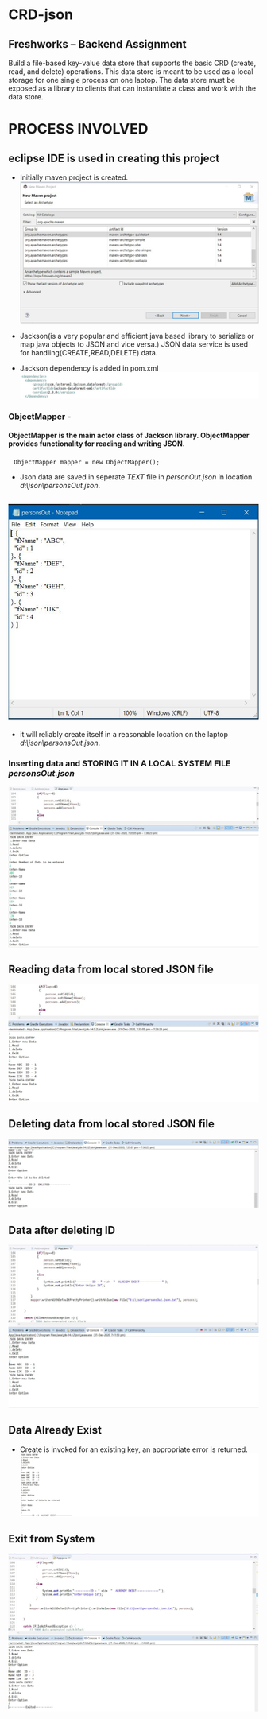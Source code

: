 # CRD-json

## Freshworks – Backend Assignment

Build a file-based key-value data store that supports the basic CRD (create, read, and delete) operations. This data store is meant to be used as a local storage for one single process on one laptop. The data store must be exposed as a library to clients that can instantiate a class and work with the data store.


# PROCESS INVOLVED
## eclipse IDE is used in creating this project

* Initially maven project is created.
![](freshworks/maven.jpg)
* Jackson(is a very popular and efficient java based library to serialize or map java objects to JSON and vice versa.)
JSON data service is used for handling(CREATE,READ,DELETE) data.

* Jackson dependency is added in pom.xml
![](freshworks/dependencies.jpg)

### ObjectMapper - 
#### ObjectMapper is the main actor class of Jackson library. ObjectMapper provides functionality for reading and writing JSON.

` ` `
ObjectMapper mapper = new ObjectMapper();
` ` `


* Json data are saved in seperate *TEXT* file in *personOut.json* in location *d:\\json\\personsOut.json*.

## ![](freshworks/json.jpg)

* it will reliably create itself in a reasonable location on the laptop *d:\\json\\personsOut.json*.  

### Inserting data and STORING IT IN A LOCAL SYSTEM FILE *personsOut.json*
![](freshworks/1.jpg)
## Reading data from local stored JSON file
![](freshworks/2.jpg)
## Deleting data from local stored JSON file 
![](freshworks/3.jpg)
## Data after deleting ID
![](freshworks/4.jpg)
## Data Already Exist
* Create is invoked for an existing key, an appropriate error is returned.
![](freshworks/6.jpg)
## Exit from System
![](freshworks/5.jpg)